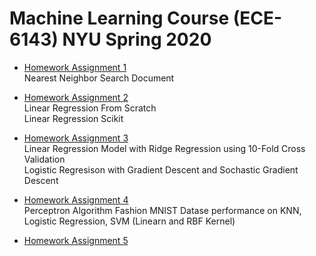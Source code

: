 # Machine Learning Course (ECE-6143) NYU Spring 2020 

* [Homework Assignment 1](https://github.com/maheshg23/ECE-6143-MachineLearning/tree/master/HW1 "Assignment1")  
Nearest Neighbor Search Document  

* [Homework Assignment 2](https://github.com/maheshg23/ECE-6143-MachineLearning/tree/master/HW2 "Assignment2")  
Linear Regression From Scratch  
Linear Regression Scikit  

* [Homework Assignment 3](https://github.com/maheshg23/ECE-6143-MachineLearning/tree/master/HW3 "Assignment3")  
Linear Regression Model with Ridge Regression using 10-Fold Cross Validation  
Logistic Regresison with Gradient Descent and Sochastic Gradient Descent 

* [Homework Assignment 4](https://github.com/maheshg23/ECE-6143-MachineLearning/tree/master/HW4 "Assignment4")  
Perceptron Algorithm
Fashion MNIST Datase performance on KNN, Logistic Regression, SVM (Linearn and RBF Kernel)

* [Homework Assignment 5](https://github.com/maheshg23/ECE-6143-MachineLearning/tree/master/HW5 "Assignment5")  

